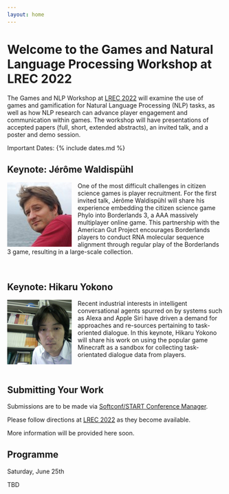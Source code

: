 ```yaml
---
layout: home
---
```


# Welcome to the Games and Natural Language Processing Workshop at LREC 2022

The Games and NLP Workshop at [LREC 2022](https://lrec2022.lrec-conf.org/en/) will examine the use of games and gamification
for Natural Language Processing (NLP) tasks, as well as how NLP research can
advance player engagement and communication within games. The workshop will have
presentations of accepted papers (full, short, extended abstracts), an invited
talk, and a poster and demo session. 

Important Dates: 
{% include dates.md %}

## Keynote: Jérôme Waldispühl

<img style='float:left; margin-right:1em;' src="jw.png" />

One of the most difficult challenges in citizen science games is player
recruitment.  For the first invited talk, Jérôme Waldispühl will share his
experience  embedding the citizen science game Phylo into Borderlands 3, a AAA
massively multiplayer online game.  This partnership with the American Gut
Project encourages Borderlands players to conduct RNA molecular sequence
alignment through regular play of the Borderlands 3 game, resulting in a
large-scale collection.

<div style='clear:both;'><br /></div>

## Keynote: Hikaru Yokono 

<img style='float:left; margin-right:1em;' src="hy.png" />

Recent industrial interests in intelligent conversational agents spurred on by
systems such as Alexa and Apple Siri have driven a demand for approaches and
re-sources pertaining to task-oriented dialogue.  In this keynote, Hikaru Yokono
will share his work on using the popular game Minecraft as a sandbox for
collecting task-orientated dialogue data from players.

<div style='clear:both;'><br /></div>

## Submitting Your Work

Submissions are to be made via [Softconf/START Conference Manager](https://www.softconf.com/lrec2022/Games/).

Please follow directions at [LREC 2022](https://lrec2022.lrec-conf.org/en/) as they become available.

More information will be provided here soon.

## Programme

Saturday, June 25th

TBD

